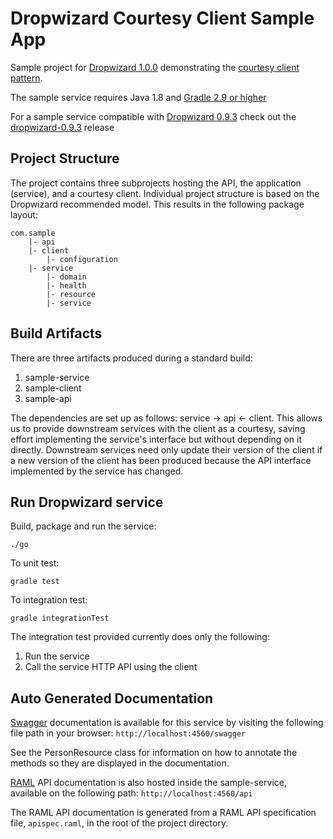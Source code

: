 # Dropwizard Courtesy Client Sample App

Sample project for [Dropwizard 1.0.0](http://www.dropwizard.io/1.0.0/docs/manual/index.html) demonstrating the [courtesy client pattern](http://willhamill.com/2016/07/17/dropwizard-courtesy-client-design-pattern).

The sample service requires Java 1.8 and [Gradle 2.9 or higher](https://gradle.org/gradle-download/)

For a sample service compatible with [Dropwizard 0.9.3](http://www.dropwizard.io/0.9.3/docs/manual/index.html) check out the [dropwizard-0.9.3](https://github.com/KainosSoftwareLtd/sample-dropwizard-service/releases/tag/dropwizard-0.9.3) release

## Project Structure

The project contains three subprojects hosting the API, the application (service), and a courtesy client.
Individual project structure is based on the Dropwizard recommended model. This results in the following
package layout:
```
com.sample
    |- api
    |- client
        |- configuration
    |- service
        |- domain
        |- health
        |- resource
        |- service
```

## Build Artifacts
There are three artifacts produced during a standard build:
1. sample-service
2. sample-client
3. sample-api

The dependencies are set up as follows: service -> api <- client. This allows us to provide downstream
services with the client as a courtesy, saving effort implementing the service's interface but without
depending on it directly. Downstream services need only update their version of the client if a new version
of the client has been produced because the API interface implemented by the service has changed.


## Run Dropwizard service

Build, package and run the service:

```
./go
```

To unit test:

```
gradle test
```

To integration test:

```
gradle integrationTest
```

The integration test provided currently does only the following:
1. Run the service
2. Call the service HTTP API using the client


## Auto Generated Documentation

[Swagger](http://swagger.io/) documentation is available for this service by visiting the following file path in your browser:
`http://localhost:4560/swagger`

See the PersonResource class for information on how to annotate the methods so they are displayed in the documentation.

[RAML](http://raml.org) API documentation is also hosted inside the sample-service, available on the following path:
`http://localhost:4560/api`

The RAML API documentation is generated from a RAML API specification file, `apispec.raml`, in the root of the project directory.
